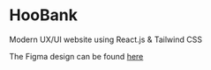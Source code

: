 # HooBank  

Modern UX/UI website using React.js & Tailwind CSS

The Figma design can be found [here](https://www.figma.com/file/bUGIPys15E78w9bs1l4tgS/HooBank?node-id=310-485&t=ZifK82ZbZuAEH15w-0)
